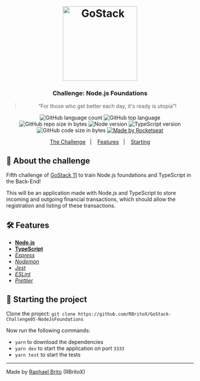 <h1 align="center">
    <img alt="GoStack" src="https://rocketseat-cdn.s3-sa-east-1.amazonaws.com/bootcamp-header.png" width="200px" />
</h1>

<h3 align="center">
  Challenge: Node.js Foundations
</h3>

<blockquote align="center">“For those who get better each day, it's ready is utopia”!</blockquote>

<p align="center">
  <img alt="GitHub language count" src="https://img.shields.io/github/languages/count/rbritox/GoStack-Challenge05-NodeJsFoundations">

  <img alt="GitHub top language" src="https://img.shields.io/github/languages/top/rbritox/GoStack-Challenge05-NodeJsFoundations">

  <img alt="GitHub repo size in bytes" src="https://img.shields.io/github/repo-size/rbritox/GoStack-Challenge05-NodeJsFoundations">

  <img alt="Node version" src="https://img.shields.io/badge/Node.js-v12.16.1-blue?style=flat&logo=node.js">

  <img alt="TypeScript version" src="https://img.shields.io/badge/TypeScript-v3.8.3-blue?style=flat&logo=typescript">

  <img alt="GitHub code size in bytes" src="https://img.shields.io/codacy/grade/c762b783657c416a89983629b4f4b133">

  <a href="https://github.com/RBritoX/GoStack-Challenge05-NodeJsFoundations/blob/master/LICENSE">
    <img alt="Made by Rocketseat" src="https://img.shields.io/github/license/rbritox/GoStack-Challenge05-NodeJsFoundations">
  </a>
</p>

<p align="center">
  <a href="#-about-the-challenge">The Challenge</a>&nbsp;&nbsp;&nbsp;|&nbsp;&nbsp;&nbsp;
  <a href="#-features">Features</a>&nbsp;&nbsp;&nbsp;|&nbsp;&nbsp;&nbsp;
  <a href="#-starting-the-project">Starting</a>
</p>

## 🚀 About the challenge

Fifth challenge of [GoStack 11](https://rocketseat.com.br/gostack) to train Node.js foundations and TypeScript in the Back-End!

This will be an application made with Node.js and TypeScript to store incoming and outgoing financial transactions, which should allow the registration and listing of these transactions.

## 🛠 Features

- **[Node.js](https://nodejs.org/en/)**
- **[TypeScript](https://www.typescriptlang.org/)**
- *[Express](https://expressjs.com/pt-br/)*
- *[Nodemon](https://nodemon.io/)*
- *[Jest](https://jestjs.io/)*
- *[ESLint](https://jestjs.io/)*
- *[Prettier](https://jestjs.io/)*

## 🏁 Starting the project

Clone the project: `git clone https://github.com/RBritoX/GoStack-Challenge05-NodeJsFoundations`

Now run the following commands:

- `yarn` to download the dependencies
- `yarn dev` to start the application on port `3333`
- `yarn test` to start the tests

---

Made by [Raphael Brito](https://www.linkedin.com/in/raphaellbrito/) (RBritoX)
